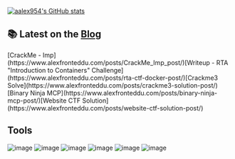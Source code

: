  
[![aalex954's GitHub stats](https://github-readme-stats.vercel.app/api?username=aalex954&theme=transparent)](https://github.com/anuraghazra/github-readme-stats)



## 📚 Latest on the [Blog](https://www.alexfronteddu.com)
<!-- BLOG-POST-LIST:START -->[CrackMe - Imp](https://www.alexfronteddu.com/posts/CrackMe_Imp_post/)[Writeup - RTA &quot;Introduction to Containers&quot; Challenge](https://www.alexfronteddu.com/posts/rta-ctf-docker-post/)[Crackme3 Solve](https://www.alexfronteddu.com/posts/crackme3-solution-post/)[Binary Ninja MCP](https://www.alexfronteddu.com/posts/binary-ninja-mcp-post/)[Website CTF Solution](https://www.alexfronteddu.com/posts/website-ctf-solution-post/)<!-- BLOG-POST-LIST:END -->

## Tools
![image](https://img.shields.io/badge/Wireshark-1679A7?style=for-the-badge&logo=Wireshark&logoColor=white)
![image](https://img.shields.io/badge/burpsuite-FF6633?style=for-the-badge&logo=burpsuite&logoColor=white)
![image](https://img.shields.io/badge/GIT-E44C30?style=for-the-badge&logo=git&logoColor=white)
![image](https://img.shields.io/badge/powershell-5391FE?style=for-the-badge&logo=powershell&logoColor=white)
![image](https://img.shields.io/badge/Zsh-F15A24?style=for-the-badge&logo=Zsh&logoColor=white)
![image](https://img.shields.io/badge/Docker%20Compose-2496ED?style=for-the-badge&logo=docker&logoColor=white)

